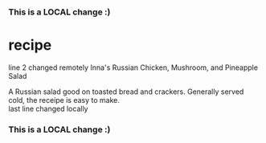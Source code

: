 ### This is a LOCAL change :)
# recipe
line 2 changed remotely
Inna's Russian Chicken, Mushroom, and Pineapple Salad

A Russian salad good on toasted bread and crackers. Generally served cold, the receipe is easy to make.  
last line changed locally
### This is a LOCAL change :)
